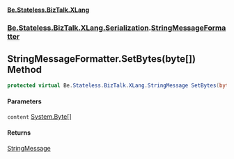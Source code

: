 #### [Be.Stateless.BizTalk.XLang](README.md 'README')
### [Be.Stateless.BizTalk.XLang.Serialization](Be.Stateless.BizTalk.XLang.Serialization.md 'Be.Stateless.BizTalk.XLang.Serialization').[StringMessageFormatter](StringMessageFormatter.md 'Be.Stateless.BizTalk.XLang.Serialization.StringMessageFormatter')

## StringMessageFormatter.SetBytes(byte[]) Method

```csharp
protected virtual Be.Stateless.BizTalk.XLang.StringMessage SetBytes(byte[] content);
```
#### Parameters

<a name='Be.Stateless.BizTalk.XLang.Serialization.StringMessageFormatter.SetBytes(byte[]).content'></a>

`content` [System.Byte](https://docs.microsoft.com/en-us/dotnet/api/System.Byte 'System.Byte')[[]](https://docs.microsoft.com/en-us/dotnet/api/System.Array 'System.Array')

#### Returns
[StringMessage](StringMessage.md 'Be.Stateless.BizTalk.XLang.StringMessage')